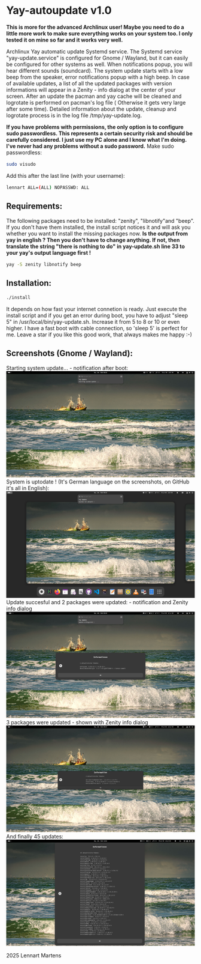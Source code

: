 # Yay-autoupdate v1.0
**This is more for the advanced Archlinux user! Maybe you need to do a little more work to make sure everything works on your system too. I only tested it on mine so far and it works very well.**

Archlinux Yay automatic update Systemd service. The Systemd service "yay-update.service" is configured for Gnome / Wayland, but it can easily be configured for other systems as well.
When notifications popup, you will hear different sounds (soundcard). The system update starts with a low beep from the speaker, error notifications popup with a high beep.
In case of available updates, a list of all the updated packages with version informations will appear in a Zenity - info dialog at the center of your screen.
After an update the pacman and yay cache will be cleaned and logrotate is performed on pacman's log file ( Otherwise it gets very large after some time).
Detailed information about the update, cleanup and logrotate process is in the log file /tmp/yay-update.log.

**If you have problems with permissions, the only option is to configure sudo passwordless. This represents a certain security risk and should be carefully considered.
I just use my PC alone and I know what I'm doing. I've never had any problems without a sudo password.**
Make sudo passwordless:
```bash
sudo visudo
```
Add this after the last line (with your username):
```bash
lennart ALL=(ALL) NOPASSWD: ALL
```

## Requirements:
The following packages need to be installed:
"zenity", "libnotify"and "beep".
If you don't have them installed, the install script notices it and will ask you whether you want to install the missing packages now.
**Is the output from yay in english ? Then you don't have to change anything. If not, then translate the string "there is nothing to do" in yay-update.sh line 33 to your yay's output language first !**
```bash
yay -S zenity libnotify beep
```

## Installation:

``` bash
./install
```
It depends on how fast your internet connetion is ready.
Just execute the install script and if you get an error during boot, you have to adjust "sleep 5" in /usr/local/bin/yay-update.sh.
Increase it from 5 to 8 or 10 or even higher. I have a fast boot with cable connection, so 'sleep 5' is perfect for me.
Leave a star if you like this good work, that always makes me happy :-)

## Screenshots (Gnome / Wayland):

Starting system update... - notification after boot:
![start](start.png)
System is uptodate ! (It's German language on the screenshots, on GitHub it's all in English):
![uptodate](noupdate.png)
Update succesful and 2 packages were updated: - notification and Zenity info dialog
![successful](updatesuccessful.png)
3 packages were updated - shown with Zenity info dialog
![3packages](3packages.png)
And finally 45 updates:
![45updates](45updates.png)

2025 Lennart Martens

